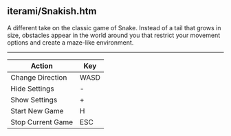 iterami/Snakish.htm
-------------------

A different take on the classic game of Snake. Instead of a tail that grows in size, obstacles appear in the world around you that restrict your movement options and create a maze-like environment.

---

Action            | Key
------------------|----
Change Direction  | WASD
Hide Settings     | -
Show Settings     | +
Start New Game    | H
Stop Current Game | ESC
